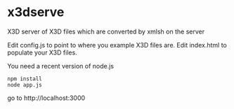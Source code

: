 # x3dserve
X3D server of X3D files which are converted by xmlsh on the server

Edit config.js to point to where you example X3D files are.
Edit index.html to populate your X3D files.

You need a recent version of node.js

```
npm install
node app.js
```

go to http://localhost:3000
